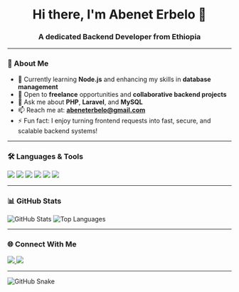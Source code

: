 <!-- Profile README for a Backend Developer -->

<h1 align="center">Hi there, I'm Abenet Erbelo 👋</h1>
<h3 align="center">A dedicated Backend Developer from Ethiopia</h3>

---

### 🚀 About Me

- 🌱 Currently learning **Node.js** and enhancing my skills in **database management**
- 💼 Open to **freelance** opportunities and **collaborative backend projects**
- 💬 Ask me about **PHP**, **Laravel**, and **MySQL**
- 📫 Reach me at: **abeneterbelo@gmail.com**
- ⚡️ Fun fact: I enjoy turning frontend requests into fast, secure, and scalable backend systems!

---

### 🛠 Languages & Tools

<p align="left">
  <img src="https://img.shields.io/badge/PHP-777BB4?style=flat&logo=php&logoColor=white"/>
  <img src="https://img.shields.io/badge/Laravel-FF2D20?style=flat&logo=laravel&logoColor=white"/>
  <img src="https://img.shields.io/badge/MySQL-4479A1?style=flat&logo=mysql&logoColor=white"/>
  <img src="https://img.shields.io/badge/Node.js-339933?style=flat&logo=node.js&logoColor=white"/>
  <img src="https://img.shields.io/badge/Postman-FF6C37?style=flat&logo=postman&logoColor=white"/>
  <img src="https://img.shields.io/badge/Git-F05032?style=flat&logo=git&logoColor=white"/>
</p>

---

### 📊 GitHub Stats

<p align="left">
  <img src="https://github-readme-stats.vercel.app/api?username=your-username&show_icons=true&theme=radical" alt="GitHub Stats" />
  <img src="https://github-readme-stats.vercel.app/api/top-langs/?username=your-username&layout=compact&theme=radical" alt="Top Languages" />
</p>

---

### 🌐 Connect With Me

<p align="left">
  <a href="https://www.linkedin.com/in/your-linkedin-username" target="_blank">
    <img src="https://img.shields.io/badge/LinkedIn-blue?style=flat&logo=linkedin&logoColor=white"/>
  </a>
  <a href="mailto:abeneterbelo@gmail.com" target="_blank">
    <img src="https://img.shields.io/badge/Gmail-D14836?style=flat&logo=gmail&logoColor=white"/>
  </a>
</p>

---

<!-- Snake contribution animation -->
![GitHub Snake](https://github.com/your-username/your-username/blob/output/github-contribution-grid-snake.svg)
